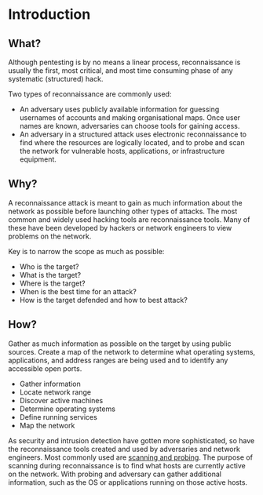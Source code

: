 # Introduction

## What?

Although pentesting is by no means a linear process, reconnaissance is usually the first, most critical, and most time consuming phase of any systematic (structured) hack.

Two types of reconnaissance are commonly used:

* An adversary uses publicly available information for guessing usernames of accounts and making organisational maps. Once user names are known, adversaries can choose tools for gaining access.
* An adversary in a structured attack uses electronic reconnaissance to find where the resources are logically located, and to probe and scan the network for vulnerable hosts, applications, or infrastructure equipment.

## Why?

A reconnaissance attack is meant to gain as much information about the network as possible before launching other types of attacks. The most common and widely used hacking tools are reconnaissance tools. Many of these have been developed by hackers or network engineers to view problems on the network. 

Key is to narrow the scope as much as possible:

* Who is the target?
* What is the target?
* Where is the target?
* When is the best time for an attack?
* How is the target defended and how to best attack?

## How?

Gather as much information as possible on the target by using public sources. Create a map of the network to determine what operating systems, applications, and address ranges are being used and to identify any accessible open ports.

* Gather information
* Locate network range
* Discover active machines
* Determine operating systems
* Define running services
* Map the network

As security and intrusion detection have gotten more sophisticated, so have the reconnaissance tools created and used by adversaries and network engineers. Most commonly used are [scanning and probing](../scanning/README.md). The purpose of scanning during reconnaissance is to find what hosts are currently active on the network. With probing and adversary can gather additional information, such as the OS or applications running on those active hosts.



